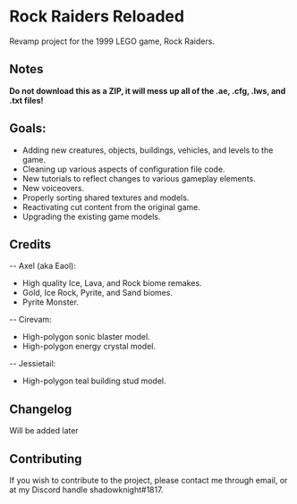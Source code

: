 # Rock Raiders Reloaded
Revamp project for the 1999 LEGO game, Rock Raiders.

Notes
--------------
**Do not download this as a ZIP, it will mess up all of the .ae, .cfg, .lws, and .txt files!**


Goals:
--------------
- Adding new creatures, objects, buildings, vehicles, and levels to the game.
- Cleaning up various aspects of configuration file code.
- New tutorials to reflect changes to various gameplay elements.
- New voiceovers.
- Properly sorting shared textures and models.
- Reactivating cut content from the original game.
- Upgrading the existing game models.


Credits
--------------
-- Axel (aka Eaol): 
- High quality Ice, Lava, and Rock biome remakes. 
- Gold, Ice Rock, Pyrite, and Sand biomes.
- Pyrite Monster.

-- Cirevam: 
- High-polygon sonic blaster model.
- High-polygon energy crystal model.

-- Jessietail: 
- High-polygon teal building stud model.


Changelog
--------------
Will be added later


Contributing
--------------
If you wish to contribute to the project, please contact me through email, or at my Discord handle shadowknight#1817.